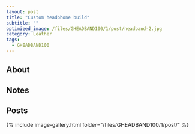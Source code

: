 ```yaml
---
layout: post
title: "Custom headphone build"
subtitle: "" 
optimized_image: /files/GHEADBAND100/1/post/headband-2.jpg
category: Leather
tags:
  - GHEADBAND100
---
```


## About

## Notes

## Posts

{% include image-gallery.html folder="/files/GHEADBAND100/1/post/" %}

